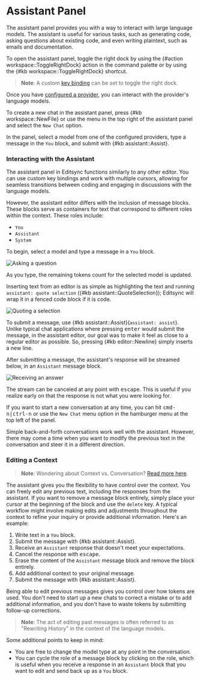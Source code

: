 # Assistant Panel

The assistant panel provides you with a way to interact with large language models. The assistant is useful for various tasks, such as generating code, asking questions about existing code, and even writing plaintext, such as emails and documentation.

To open the assistant panel, toggle the right dock by using the {#action workspace::ToggleRightDock} action in the command palette or by using the
{#kb workspace::ToggleRightDock} shortcut.

> **Note**: A custom [key binding](../key-bindings.md) can be set to toggle the right dock.

Once you have [configured a provider](./configuration.md#providers), you can interact with the provider's language models.

To create a new chat in the assistant panel, press {#kb workspace::NewFile} or use the menu in the top right of the assistant panel and select the `New Chat` option.

In the panel, select a model from one of the configured providers, type a message in the `You` block, and submit with {#kb assistant::Assist}.

### Interacting with the Assistant

The assistant panel in Editsync functions similarly to any other editor. You can use custom key bindings and work with multiple cursors, allowing for seamless transitions between coding and engaging in discussions with the language models.

However, the assistant editor differs with the inclusion of message blocks. These blocks serve as containers for text that correspond to different roles within the context. These roles include:

- `You`
- `Assistant`
- `System`

To begin, select a model and type a message in a `You` block.

![Asking a question](https://editsync.khulnasoft.com/img/assistant/ask-a-question.png)

As you type, the remaining tokens count for the selected model is updated.

Inserting text from an editor is as simple as highlighting the text and running `assistant: quote selection` ({#kb assistant::QuoteSelection}); Editsync will wrap it in a fenced code block if it is code.

![Quoting a selection](https://editsync.khulnasoft.com/img/assistant/quoting-a-selection.png)

To submit a message, use {#kb assistant::Assist}(`assistant: assist`). Unlike typical chat applications where pressing <kbd>enter</kbd> would submit the message, in the assistant editor, our goal was to make it feel as close to a regular editor as possible. So, pressing {#kb editor::Newline} simply inserts a new line.

After submitting a message, the assistant's response will be streamed below, in an `Assistant` message block.

![Receiving an answer](https://editsync.khulnasoft.com/img/assistant/receiving-an-answer.png)

The stream can be canceled at any point with <kbd>escape</kbd>. This is useful if you realize early on that the response is not what you were looking for.

If you want to start a new conversation at any time, you can hit <kbd>cmd-n|ctrl-n</kbd> or use the `New Chat` menu option in the hamburger menu at the top left of the panel.

Simple back-and-forth conversations work well with the assistant. However, there may come a time when you want to modify the previous text in the conversation and steer it in a different direction.

### Editing a Context

> **Note**: Wondering about Context vs. Conversation? [Read more here](./contexts.md).

The assistant gives you the flexibility to have control over the context. You can freely edit any previous text, including the responses from the assistant. If you want to remove a message block entirely, simply place your cursor at the beginning of the block and use the `delete` key. A typical workflow might involve making edits and adjustments throughout the context to refine your inquiry or provide additional information. Here's an example:

1. Write text in a `You` block.
2. Submit the message with {#kb assistant::Assist}.
3. Receive an `Assistant` response that doesn't meet your expectations.
4. Cancel the response with <kbd>escape</kbd>.
5. Erase the content of the `Assistant` message block and remove the block entirely.
6. Add additional context to your original message.
7. Submit the message with {#kb assistant::Assist}.

Being able to edit previous messages gives you control over how tokens are used. You don't need to start up a new chats to correct a mistake or to add additional information, and you don't have to waste tokens by submitting follow-up corrections.

> **Note**: The act of editing past messages is often referred to as "Rewriting History" in the context of the language models.

Some additional points to keep in mind:

- You are free to change the model type at any point in the conversation.
- You can cycle the role of a message block by clicking on the role, which is useful when you receive a response in an `Assistant` block that you want to edit and send back up as a `You` block.
